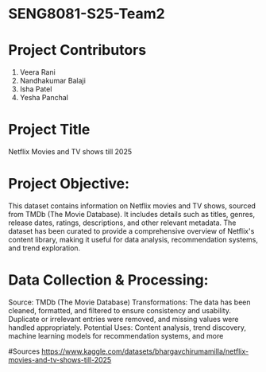 # SENG8081-S25-Team2

# Project Contributors

1. Veera Rani
2. Nandhakumar Balaji
3. Isha Patel
4. Yesha Panchal

# Project Title

Netflix Movies and TV shows till 2025

# Project Objective:

This dataset contains information on Netflix movies and TV shows, sourced from TMDb (The Movie Database). It includes details such as titles, genres, release dates, ratings, descriptions, and other relevant metadata. The dataset has been curated to provide a comprehensive overview of Netflix's content library, making it useful for data analysis, recommendation systems, and trend exploration.

# Data Collection & Processing:

Source: TMDb (The Movie Database)
Transformations: The data has been cleaned, formatted, and filtered to ensure consistency and usability. Duplicate or irrelevant entries were removed, and missing values were handled appropriately.
Potential Uses: Content analysis, trend discovery, machine learning models for recommendation systems, and more

#Sources
https://www.kaggle.com/datasets/bhargavchirumamilla/netflix-movies-and-tv-shows-till-2025

